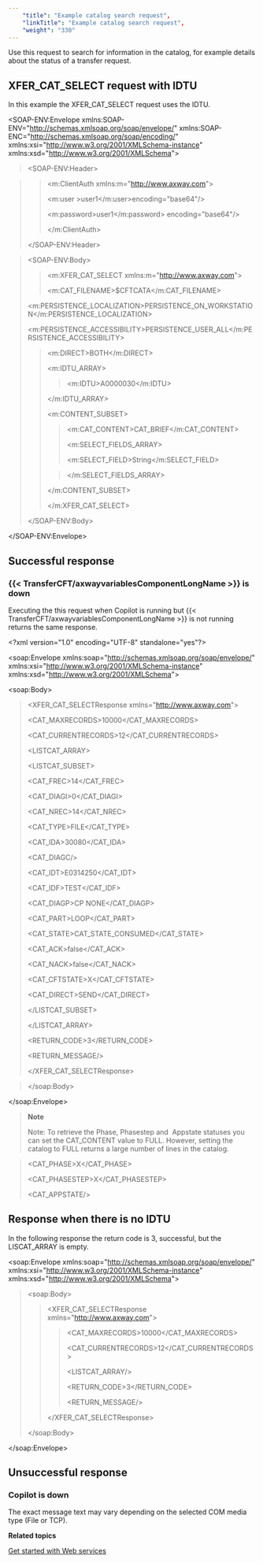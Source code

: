 ```yaml
---
    "title": "Example catalog search request",
    "linkTitle": "Example catalog search request",
    "weight": "330"
---
```

Use this request to search for information in the catalog, for example details about the status of a transfer request.

XFER_CAT_SELECT request with IDTU
-----------------------------------

In this example the XFER_CAT_SELECT request uses the IDTU.

&lt;SOAP-ENV:Envelope xmlns:SOAP-ENV="http://schemas.xmlsoap.org/soap/envelope/" xmlns:SOAP-ENC="http://schemas.xmlsoap.org/soap/encoding/" xmlns:xsi="http://www.w3.org/2001/XMLSchema-instance" xmlns:xsd="http://www.w3.org/2001/XMLSchema"&gt;

> &lt;SOAP-ENV:Header&gt;

> > &lt;m:ClientAuth xmlns:m="http://www.axway.com"&gt;
> >
> > &lt;m:user &gt;user1&lt;/m:user&gt;encoding="base64"/&gt;
> >
> > &lt;m:password&gt;user1&lt;/m:password&gt; encoding="base64"/&gt;
> >
> > &lt;/m:ClientAuth&gt;
>
> &lt;/SOAP-ENV:Header&gt;

> &lt;SOAP-ENV:Body&gt;
>
> > &lt;m:XFER_CAT_SELECT xmlns:m="http://www.axway.com"&gt;
> >
> > &lt;m:CAT_FILENAME&gt;$CFTCATA&lt;/m:CAT_FILENAME&gt;
>
> &lt;m:PERSISTENCE_LOCALIZATION&gt;PERSISTENCE_ON_WORKSTATION&lt;/m:PERSISTENCE_LOCALIZATION&gt;
>
> &lt;m:PERSISTENCE_ACCESSIBILITY&gt;PERSISTENCE_USER_ALL&lt;/m:PERSISTENCE_ACCESSIBILITY&gt;
>
> > &lt;m:DIRECT&gt;BOTH&lt;/m:DIRECT&gt;
> >
> > &lt;m:IDTU_ARRAY&gt;
> >
> > > &lt;m:IDTU&gt;A0000030&lt;/m:IDTU&gt;
> >
> > &lt;/m:IDTU_ARRAY&gt;
> >
> > &lt;m:CONTENT_SUBSET&gt;
> >
> > > &lt;m:CAT_CONTENT&gt;CAT_BRIEF&lt;/m:CAT_CONTENT&gt;
> > >
> > > &lt;m:SELECT_FIELDS_ARRAY&gt;
> > >
> > > &lt;m:SELECT_FIELD&gt;String&lt;/m:SELECT_FIELD&gt;
> >
> > > &lt;/m:SELECT_FIELDS_ARRAY&gt;
> >
> > &lt;/m:CONTENT_SUBSET&gt;
> >
> > &lt;/m:XFER_CAT_SELECT&gt;
>
> &lt;/SOAP-ENV:Body&gt;

&lt;/SOAP-ENV:Envelope&gt;

Successful response
-------------------

### {{< TransferCFT/axwayvariablesComponentLongName  >}} is down

Executing the this request when Copilot is running but {{< TransferCFT/axwayvariablesComponentLongName  >}} is not running returns the same response.

&lt;?xml version="1.0" encoding="UTF-8" standalone="yes"?&gt;

&lt;soap:Envelope xmlns:soap="http://schemas.xmlsoap.org/soap/envelope/" xmlns:xsi="http://www.w3.org/2001/XMLSchema-instance" xmlns:xsd="http://www.w3.org/2001/XMLSchema"&gt;

&lt;soap:Body&gt;

> &lt;XFER_CAT_SELECTResponse xmlns="http://www.axway.com"&gt;
>
> &lt;CAT_MAXRECORDS&gt;10000&lt;/CAT_MAXRECORDS&gt;
>
> &lt;CAT_CURRENTRECORDS&gt;12&lt;/CAT_CURRENTRECORDS&gt;
>
> &lt;LISTCAT_ARRAY&gt;
>
> &lt;LISTCAT_SUBSET&gt;
>
> &lt;CAT_FREC&gt;14&lt;/CAT_FREC&gt;
>
> &lt;CAT_DIAGI&gt;0&lt;/CAT_DIAGI&gt;
>
> &lt;CAT_NREC&gt;14&lt;/CAT_NREC&gt;
>
> &lt;CAT_TYPE&gt;FILE&lt;/CAT_TYPE&gt;
>
> &lt;CAT_IDA&gt;30080&lt;/CAT_IDA&gt;
>
> &lt;CAT_DIAGC/&gt;
>
> &lt;CAT_IDT&gt;E0314250&lt;/CAT_IDT&gt;
>
> &lt;CAT_IDF&gt;TEST&lt;/CAT_IDF&gt;
>
> &lt;CAT_DIAGP&gt;CP NONE&lt;/CAT_DIAGP&gt;
>
> &lt;CAT_PART&gt;LOOP&lt;/CAT_PART&gt;
>
> &lt;CAT_STATE&gt;CAT_STATE_CONSUMED&lt;/CAT_STATE&gt;
>
> &lt;CAT_ACK&gt;false&lt;/CAT_ACK&gt;
>
> &lt;CAT_NACK&gt;false&lt;/CAT_NACK&gt;
>
> &lt;CAT_CFTSTATE&gt;X&lt;/CAT_CFTSTATE&gt;
>
> &lt;CAT_DIRECT&gt;SEND&lt;/CAT_DIRECT&gt;
>
> &lt;/LISTCAT_SUBSET&gt;
>
> &lt;/LISTCAT_ARRAY&gt;
>
> &lt;RETURN_CODE&gt;3&lt;/RETURN_CODE&gt;
>
> &lt;RETURN_MESSAGE/&gt;
>
> &lt;/XFER_CAT_SELECTResponse&gt;

> &lt;/soap:Body&gt;

&lt;/soap:Envelope&gt;

> **Note**
>
> Note: To retrieve the Phase, Phasestep and  Appstate statuses you can set the CAT_CONTENT value to FULL. However, setting the catalog to FULL returns a large number of lines in the catalog.

> &lt;CAT_PHASE&gt;X&lt;/CAT_PHASE&gt;
>
> &lt;CAT_PHASESTEP&gt;X&lt;/CAT_PHASESTEP&gt;
>
> &lt;CAT_APPSTATE/&gt;

Response when there is no IDTU
------------------------------

In the following response the return code is 3, successful, but the LISCAT_ARRAY is empty.

&lt;soap:Envelope xmlns:soap="http://schemas.xmlsoap.org/soap/envelope/" xmlns:xsi="http://www.w3.org/2001/XMLSchema-instance" xmlns:xsd="http://www.w3.org/2001/XMLSchema"&gt;

> &lt;soap:Body&gt;
>
> > &lt;XFER_CAT_SELECTResponse xmlns="http://www.axway.com"&gt;
> >
> > > &lt;CAT_MAXRECORDS&gt;10000&lt;/CAT_MAXRECORDS&gt;
> > >
> > > &lt;CAT_CURRENTRECORDS&gt;12&lt;/CAT_CURRENTRECORDS&gt;
> > >
> > > &lt;LISTCAT_ARRAY/&gt;
> > >
> > > &lt;RETURN_CODE&gt;3&lt;/RETURN_CODE&gt;
> > >
> > > &lt;RETURN_MESSAGE/&gt;
> >
> > &lt;/XFER_CAT_SELECTResponse&gt;
>
> &lt;/soap:Body&gt;

&lt;/soap:Envelope&gt;

Unsuccessful response
---------------------

### Copilot is down

The exact message text may vary depending on the selected COM media type (File or TCP).

****Related topics****

[Get started with Web services](../get_started_web_services)
